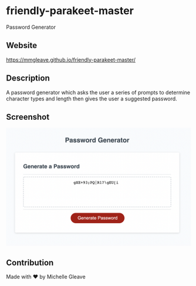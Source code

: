 # friendly-parakeet-master
Password Generator

## Website
https://mmgleave.github.io/friendly-parakeet-master/

## Description 
A password generator which asks the user a series of prompts to determine character types and length then gives the user a suggested password.

## Screenshot
<img src="./assets/images/password-generator-screenshot.jpg">

## Contribution
Made with ❤️ by Michelle Gleave
